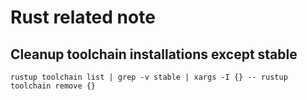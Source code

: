 # Rust related note

## Cleanup toolchain installations except stable

```
rustup toolchain list | grep -v stable | xargs -I {} -- rustup toolchain remove {}
```
